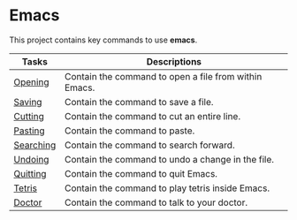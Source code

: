 # Emacs

This project contains key commands to use **emacs**.

**Tasks** | **Descriptions**
--- | --- 
[Opening](https://github.com/Jenni-Foued/holbertonschool-zero_day/tree/master/0x01-emacs/0-opening) | Contain the command to open a file from within Emacs. 
[Saving](https://github.com/Jenni-Foued/holbertonschool-zero_day/tree/master/0x01-emacs/1-saving) | Contain the command to save a file.
[Cutting](https://github.com/Jenni-Foued/holbertonschool-zero_day/tree/master/0x01-emacs/2-cutting) | Contain the command to cut an entire line.
[Pasting](https://github.com/Jenni-Foued/holbertonschool-zero_day/tree/master/0x01-emacs/3-pasting) | Contain the command to paste.
[Searching](https://github.com/Jenni-Foued/holbertonschool-zero_day/tree/master/0x01-emacs/4-searching) | Contain the command to search forward.
[Undoing](https://github.com/Jenni-Foued/holbertonschool-zero_day/tree/master/0x01-emacs/5-undoing) | Contain the command to undo a change in the file.
[Quitting](https://github.com/Jenni-Foued/holbertonschool-zero_day/tree/master/0x01-emacs/6-quitting) | Contain the command to quit Emacs.
[Tetris](https://github.com/Jenni-Foued/holbertonschool-zero_day/tree/master/0x01-emacs/100-tetris) | Contain the command to play tetris inside Emacs.
[Doctor](https://github.com/Jenni-Foued/holbertonschool-zero_day/tree/master/0x01-emacs/101-doctor) | Contain the command to talk to your doctor.